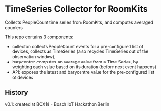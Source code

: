 # TimeSeries Collector for RoomKits

Collects PeopleCount time series from RoomKits, and computes averaged counters

This repo contains 3 components:
- collector: collects PeopleCount events for a pre-configured list of devices, collects as TimeSeries (also recycles TimeSeries out of the observation window),
- barycentre: computes an average value from a Time Series, by weighting each value based on its duration (before next event happens)
- API: exposes the latest and barycentre value for the pre-configured list of devices 


## History

v0.1: created at BCX18 - Bosch IoT Hackathon Berlin
